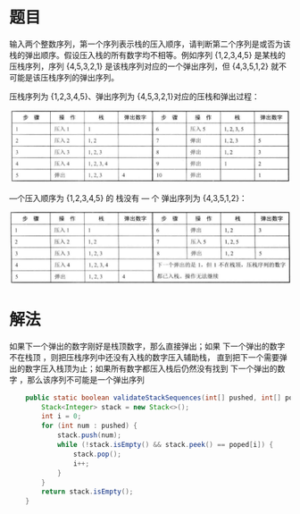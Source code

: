 # 题目

输入两个整数序列，第一个序列表示栈的压入顺序，请判断第二个序列是或否为该栈的弹出顺序。假设压入栈的所有数字均不相等。例如序列 {1,2,3,4,5} 是某栈的压栈序列，序列 {4,5,3,2,1} 是该栈序列对应的一个弹出序列，但 {4,3,5,1,2} 就不可能是该压栈序列的弹出序列。

压栈序列为 {1,2,3,4,5}、弹出序列为 {4,5,3,2,1}对应的压栈和弹出过程：

![image-20220409161821936](31.栈的压入与弹出序列.assets/image-20220409161821936.png)

—个压入顺序为 {1,2,3,4,5} 的 栈没有 — 个 弹出序列为 {4,3,5,1,2}：

![image-20220409161904232](31.栈的压入与弹出序列.assets/image-20220409161904232.png)

# 解法

如果下一个弹出的数字刚好是栈顶数字，那么直接弹出；如果 下一个弹出的数字不在栈顶 ，则把压栈序列中还没有入栈的数字压入辅助栈， 直到把下一个需要弹出的数字压入栈顶为止；如果所有数字都压入栈后仍然没有找到 下一个弹出的数字 ，那么该序列不可能是一个弹出序列

```java
    public static boolean validateStackSequences(int[] pushed, int[] poped) {
        Stack<Integer> stack = new Stack<>();
        int i = 0;
        for (int num : pushed) {
            stack.push(num);
            while (!stack.isEmpty() && stack.peek() == poped[i]) {
                stack.pop();
                i++;
            }
        }
        return stack.isEmpty();
    }
```

